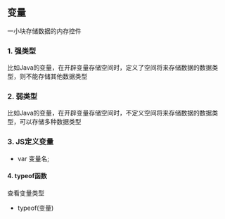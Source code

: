 ## 变量

一小块存储数据的内存控件

### 1. 强类型

比如Java的变量，在开辟变量存储空间时，定义了空间将来存储数据的数据类型，则不能存储其他数据类型

### 2. 弱类型

比如Java的变量，在开辟变量存储空间时，不定义空间将来存储数据的数据类型，可以存储多种数据类型

### 3. JS定义变量

- var 变量名;

#### 4. typeof函数

查看变量类型

- typeof(变量)